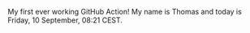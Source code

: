 My first ever working GitHub Action!
My name is Thomas and today is Friday, 10 September, 08:21 CEST. 
